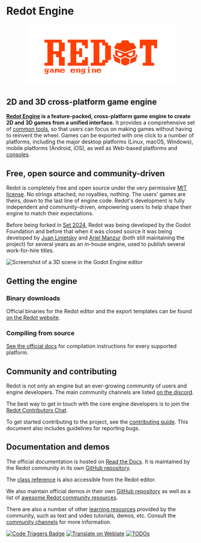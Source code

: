 # Redot Engine

<p align="center">
  <a href="https://godotengine.org">
    <img src="logo_outlined.svg" width="400" alt="Godot Engine logo">
  </a>
</p>

## 2D and 3D cross-platform game engine

**[Redot Engine](---) is a feature-packed, cross-platform
game engine to create 2D and 3D games from a unified interface.** It provides a
comprehensive set of [common tools](---), so that
users can focus on making games without having to reinvent the wheel. Games can
be exported with one click to a number of platforms, including the major desktop
platforms (Linux, macOS, Windows), mobile platforms (Android, iOS), as well as
Web-based platforms and [consoles](---).

## Free, open source and community-driven

Redot is completely free and open source under the very permissive [MIT license](---).
No strings attached, no royalties, nothing. The users' games are theirs, down
to the last line of engine code. Redot's development is fully independent and
community-driven, empowering users to help shape their engine to match their
expectations.

Before being forked in [Set 2024](---),
Redot was being developed by the Godot Foundation and before that when it was closed source it was being developed by [Juan Linietsky](https://github.com/reduz) and
[Ariel Manzur](https://github.com/punto-) (both still maintaining the project)
for several years as an in-house engine, used to publish several work-for-hire
titles.

![Screenshot of a 3D scene in the Godot Engine editor](---)

## Getting the engine

### Binary downloads

Official binaries for the Redot editor and the export templates can be found
[on the Redot website](---).

### Compiling from source

[See the official docs](---)
for compilation instructions for every supported platform.

## Community and contributing

Redot is not only an engine but an ever-growing community of users and engine
developers. The main community channels are listed [on the discord](https://discord.com/channels/1290063237223551046/1290063719199674368).

The best way to get in touch with the core engine developers is to join the
[Redot Contributors Chat](https://discord.gg/Nmp2Zr7q).

To get started contributing to the project, see the [contributing guide](CONTRIBUTING.md).
This document also includes guidelines for reporting bugs.

## Documentation and demos

The official documentation is hosted on [Read the Docs](---).
It is maintained by the Redot community in its own [GitHub repository](---).

The [class reference](---)
is also accessible from the Redot editor.

We also maintain official demos in their own [GitHub repository](---)
as well as a list of [awesome Redot community resources](---).

There are also a number of other
[learning resources](---)
provided by the community, such as text and video tutorials, demos, etc.
Consult the [community channels](---)
for more information.

[![Code Triagers Badge](https://www.codetriage.com/godotengine/godot/badges/users.svg)](https://www.codetriage.com/godotengine/godot)
[![Translate on Weblate](https://hosted.weblate.org/widgets/godot-engine/-/godot/svg-badge.svg)](https://hosted.weblate.org/engage/godot-engine/?utm_source=widget)
[![TODOs](https://badgen.net/https/api.tickgit.com/badgen/github.com/godotengine/godot)](https://www.tickgit.com/browse?repo=github.com/godotengine/godot)
